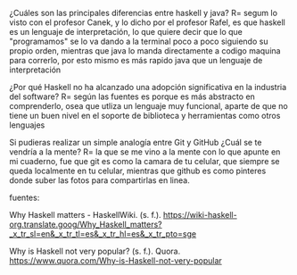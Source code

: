 ¿Cuáles son las principales diferencias entre haskell y java? R= segum lo visto con el profesor Canek, y lo dicho por el profesor Rafel, es que haskell es un lenguaje de interpretación, lo que quiere decir que lo que "programamos" se lo va dando a la terminal poco a poco siguiendo su propio orden, mientras que java lo manda directamente a codigo maquina para correrlo, por esto mismo es más rapido java que un lenguaje de interpretación

¿Por qué Haskell no ha alcanzado una adopción significativa en la industria del software? R= según las fuentes es porque es más abstracto en comprenderlo, osea que utliza un lenguaje muy funcional, aparte de que no tiene un buen nivel en el soporte de biblioteca y herramientas como otros lenguajes

Si pudieras realizar un simple analogía entre Git y GitHub
¿Cuál se te vendría a la mente? R= la que se me vino a la mente con lo que apunte en mi cuaderno, fue que git es como la camara de tu celular, que siempre se queda localmente en tu celular, mientras que github es como pinteres donde suber las fotos para compartirlas en linea.


fuentes:

Why Haskell matters - HaskellWiki. (s. f.). https://wiki-haskell-org.translate.goog/Why_Haskell_matters?_x_tr_sl=en&_x_tr_tl=es&_x_tr_hl=es&_x_tr_pto=sge

Why is Haskell not very popular? (s. f.). Quora. https://www.quora.com/Why-is-Haskell-not-very-popular